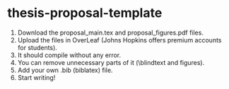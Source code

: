 # thesis-proposal-template

1. Download the proposal_main.tex and proposal_figures.pdf files.
2. Upload the files in OverLeaf (Johns Hopkins offers premium accounts for students).
3. It should compile without any error.
4. You can remove unnecessary parts of it (\blindtext and figures).
5. Add your own .bib (biblatex) file.
6. Start writing!
